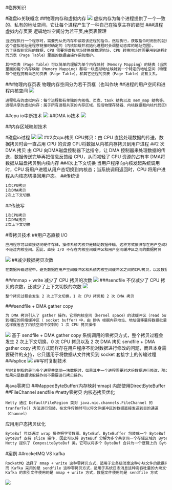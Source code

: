 #临界知识
[](https://zhuanlan.zhihu.com/p/83398714)

#磁盘io关联概念
##物理内存和虚拟内存
![](.z_操作系统_磁盘io流程_磁盘读写优化_内存映射_顺序读写_直接IO_零拷贝_预分配_避免swap写_用户进程缓存_内核缓存_images/393ba7be.png)
虚拟内存为每个进程提供了一个一致的、私有的地址空间，它让每个进程产生了一种自己在独享主存的错觉
###进程虚拟内存页表
逻辑地址空间分为若干页,由页表管理
```asp
当进程执行一个程序时，需要先从先内存中读取该进程的指令，然后执行，获取指令时用到的就是虚拟地址。
这个虚拟地址是程序链接时确定的（内核加载并初始化进程时会调整动态库的地址范围）。
为了获取到实际的数据，CPU 需要将虚拟地址转换成物理地址，CPU 转换地址时需要用到进程的页表（Page Table），
而页表（Page Table）里面的数据由操作系统维护。

其中页表（Page Table）可以简单的理解为单个内存映射（Memory Mapping）的链表（当然实际结构很复杂），
里面的每个内存映射（Memory Mapping）都将一块虚拟地址映射到一个特定的地址空间（物理内存或者磁盘存储空间）。
每个进程拥有自己的页表（Page Table），和其它进程的页表（Page Table）没有关系。
```
###物理内存页表
物理内存空间分为若干页框（也叫作块
##进程的用户空间和进程内核空间
![](.z_操作系统_磁盘io流程_磁盘读写优化_内存映射_顺序读写_直接IO_零拷贝_预分配_避免swap写_用户进程缓存_内核缓存_images/7c139846.png)
```asp
进程私有的虚拟内存：每个进程都有单独的内核栈、页表、task 结构以及 mem_map 结构等。
进程共享的虚拟内存：属于所有进程共享的内存区域，包括物理存储器、内核数据和内核代码区域。
```

##cpu io中断技术
![](.z_操作系统_磁盘io流程_磁盘读写优化_内存映射_顺序读写_直接IO_零拷贝_预分配_避免swap写_用户进程缓存_内核缓存_images/5f953b0a.png)
##DMA io技术
![](.z_操作系统_磁盘io流程_磁盘读写优化_内存映射_顺序读写_直接IO_零拷贝_预分配_避免swap写_用户进程缓存_内核缓存_images/a6a1a182.png)

##内存区域映射技术

#磁盘io过程
![](.z_操作系统_磁盘io流程_磁盘读写优化_内存映射_顺序读写_直接IO_零拷贝_预分配_避免swap写_用户进程缓存_内核缓存_images/f0ffbb8d.png)
![](.z_操作系统_磁盘io流程_磁盘读写优化_内存映射_顺序读写_直接IO_零拷贝_预分配_避免swap写_用户进程缓存_内核缓存_images/87dbf29c.png)
##2次cpu拷贝
CPU拷贝：由 CPU 直接处理数据的传送，数据拷贝时会一直占用 CPU 的资源
CPU将数据从内核内存拷贝到用户进程
##2 次 DMA 拷贝
由 CPU 向DMA磁盘控制器下达指令，让 DMA 控制器来处理数据的传送，数据传送完毕再把信息反馈给 CPU，从而减轻了 CPU 资源的占有率
DMA将数据从磁盘拷贝到内核内存
##4次上下文切换
当用户程序向内核发起系统调用时，CPU 将用户进程从用户态切换到内核态；当系统调用返回时，CPU 将用户进程从内核态切换回用户态。
##传统读
```asp
1次CPU拷贝
1次DMA拷贝
2次上下文切换
```
##传统写
```asp
1次CPU拷贝
1次DMA拷贝
2次上下文切换
```
#零拷贝技术
##用户态直接 I/O
```asp
应用程序可以直接访问硬件存储，操作系统内核只是辅助数据传输。这种方式依旧存在用户空间和内核空间的上下文切换，硬件上的数据直接拷贝至了用户空间，
不经过内核空间。因此，直接 I/O 不存在内核空间缓冲区和用户空间缓冲区之间的数据拷贝
```
![](.z_操作系统_磁盘io流程_磁盘读写优化_内存映射_顺序读写_直接IO_零拷贝_预分配_避免swap写_用户进程缓存_内核缓存_images/17e383f6.png)
##减少数据拷贝次数
```asp
在数据传输过程中，避免数据在用户空间缓冲区和系统内核空间缓冲区之间的CPU拷贝，以及数据在系统内核空间内的CPU拷贝，这也是当前主流零拷贝技术的实现思路
```
###mmap + write
减少了 CPU 拷贝的次数
![](.z_操作系统_磁盘io流程_磁盘读写优化_内存映射_顺序读写_直接IO_零拷贝_预分配_避免swap写_用户进程缓存_内核缓存_images/2d1c7c69.png)
###sendfile
不仅减少了 CPU 拷贝的次数，还减少了上下文切换的次数
![](.z_操作系统_磁盘io流程_磁盘读写优化_内存映射_顺序读写_直接IO_零拷贝_预分配_避免swap写_用户进程缓存_内核缓存_images/437fc2e9.png)
```asp
整个拷贝过程会发生 2 次上下文切换，1 次 CPU 拷贝和 2 次 DMA 拷贝
```
###sendfile + DMA gather copy
```asp
为 DMA 拷贝引入了 gather 操作。它将内核空间（kernel space）的读缓冲区（read buffer）中对应的数据描述信息（内存地址、地址偏移量）记录
到相应的网络缓冲区（ socket buffer）中，由 DMA 根据内存地址、地址偏移量将数据批量地从读缓冲区（read buffer）拷贝到网卡设备中，
这样就省去了内核空间中仅剩的 1 次 CPU 拷贝操作
```
![](.z_操作系统_磁盘io流程_磁盘读写优化_内存映射_顺序读写_直接IO_零拷贝_预分配_避免swap写_用户进程缓存_内核缓存_images/f2dea5c0.png)
基于 sendfile + DMA gather copy 系统调用的零拷贝方式，整个拷贝过程会发生 2 次上下文切换、0 次 CPU 拷贝以及 2 次 DMA 拷贝
sendfile + DMA gather copy 拷贝方式同样存在用户程序不能对数据进行修改的问题，而且本身需要硬件的支持，它只适用于将数据从文件拷贝到 socket 套接字上的传输过程
###splice
![](.z_操作系统_磁盘io流程_磁盘读写优化_内存映射_顺序读写_直接IO_零拷贝_预分配_避免swap写_用户进程缓存_内核缓存_images/dc63caf7.png)
##写时复制技术
```asp
写时复制指的是当多个进程共享同一块数据时，如果其中一个进程需要对这份数据进行修改，那么将其拷贝到自己的进程地址空间中，
如果只是数据读取操作则不需要进行拷贝操作。
```
#java零拷贝
##MappedByteBuffer(内存映射mmap)
内部使用DirectByteBuffer
##FileChannel sendfile
#netty零拷贝
内核态拷贝优化
```
Netty 通过 DefaultFileRegion 类对 java.nio.channels.FileChannel 的 tranferTo() 方法进行包装，在文件传输时可以将文件缓冲区的数据直接发送到目的通道（Channel）
```
应用用户态拷贝优化
```asp
ByteBuf 可以通过 wrap 操作把字节数组、ByteBuf、ByteBuffer 包装成一个 ByteBuf 对象, 进而避免了拷贝操作
ByteBuf 支持 slice 操作, 因此可以将 ByteBuf 分解为多个共享同一个存储区域的 ByteBuf，避免了内存的拷贝
Netty 提供了 CompositeByteBuf 类，它可以将多个 ByteBuf 合并为一个逻辑上的 ByteBuf，避免了各个 ByteBuf 之间的拷贝
```

#案例
##rocketMQ VS kafka
```asp
RocketMQ 选择了 mmap + write 这种零拷贝方式，适用于业务级消息这种小块文件的数据持久化和传输
而 Kafka 采用的是 sendfile 这种零拷贝方式，适用于系统日志消息这种高吞吐量的大块文件的数据持久化和传输。但是值得注意的一点是，
Kafka 的索引文件使用的是 mmap + write 方式，数据文件使用的是 sendfile 方式
```
![](.z_操作系统_磁盘io流程_磁盘读写优化_内存映射_顺序读写_直接IO_零拷贝_预分配_避免swap写_用户进程缓存_内核缓存_images/673c5421.png)
